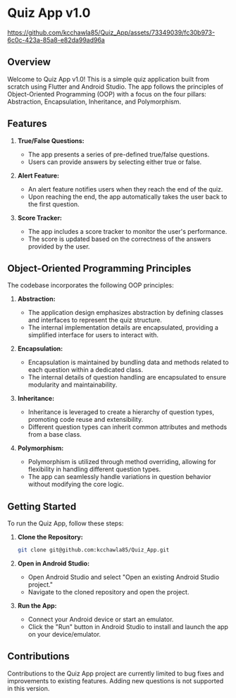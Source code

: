 # Quiz App v1.0


https://github.com/kcchawla85/Quiz_App/assets/73349039/fc30b973-6c0c-423a-85a8-e82da99ad96a



## Overview

Welcome to Quiz App v1.0! This is a simple quiz application built from scratch using Flutter and Android Studio. The app follows the principles of Object-Oriented Programming (OOP) with a focus on the four pillars: Abstraction, Encapsulation, Inheritance, and Polymorphism.

## Features

1. **True/False Questions:**
   - The app presents a series of pre-defined true/false questions.
   - Users can provide answers by selecting either true or false.

2. **Alert Feature:**
   - An alert feature notifies users when they reach the end of the quiz.
   - Upon reaching the end, the app automatically takes the user back to the first question.

3. **Score Tracker:**
   - The app includes a score tracker to monitor the user's performance.
   - The score is updated based on the correctness of the answers provided by the user.

## Object-Oriented Programming Principles

The codebase incorporates the following OOP principles:

1. **Abstraction:**
   - The application design emphasizes abstraction by defining classes and interfaces to represent the quiz structure.
   - The internal implementation details are encapsulated, providing a simplified interface for users to interact with.

2. **Encapsulation:**
   - Encapsulation is maintained by bundling data and methods related to each question within a dedicated class.
   - The internal details of question handling are encapsulated to ensure modularity and maintainability.

3. **Inheritance:**
   - Inheritance is leveraged to create a hierarchy of question types, promoting code reuse and extensibility.
   - Different question types can inherit common attributes and methods from a base class.

4. **Polymorphism:**
   - Polymorphism is utilized through method overriding, allowing for flexibility in handling different question types.
   - The app can seamlessly handle variations in question behavior without modifying the core logic.

## Getting Started

To run the Quiz App, follow these steps:

1. **Clone the Repository:**
   ```bash
   git clone git@github.com:kcchawla85/Quiz_App.git
   ```

2. **Open in Android Studio:**
   - Open Android Studio and select "Open an existing Android Studio project."
   - Navigate to the cloned repository and open the project.

3. **Run the App:**
   - Connect your Android device or start an emulator.
   - Click the "Run" button in Android Studio to install and launch the app on your device/emulator.

## Contributions

Contributions to the Quiz App project are currently limited to bug fixes and improvements to existing features. Adding new questions is not supported in this version.
